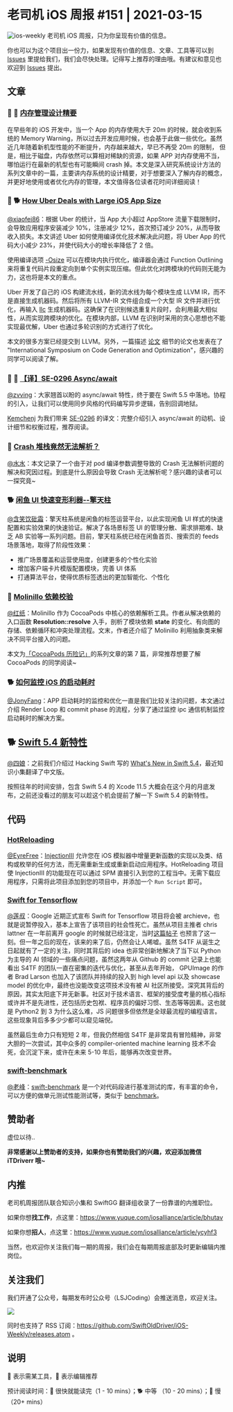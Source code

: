# 老司机 iOS 周报 #151 | 2021-03-15

![ios-weekly](https://github.com/SwiftOldDriver/iOS-Weekly/blob/master/assets/ios-weekly.png?raw=true)
老司机 iOS 周报，只为你呈现有价值的信息。

你也可以为这个项目出一份力，如果发现有价值的信息、文章、工具等可以到 [Issues](https://github.com/SwiftOldDriver/iOS-Weekly/issues) 里提给我们，我们会尽快处理。记得写上推荐的理由哦。有建议和意见也欢迎到 [Issues](https://github.com/SwiftOldDriver/iOS-Weekly/issues) 提出。

## 文章

### 🌟 🐢 [内存管理设计精要](https://draveness.me//system-design-memory-management)

在早些年的 iOS 开发中，当一个 App 的内存使用大于 20m 的时候，就会收到系统的 Memory Warning，所以过去开发应用时候，也会基于此做一些优化。虽然近几年随着新机型性能的不断提升，内存越来越大，早已不再受 20m 的限制， 但是，相比于磁盘，内存依然可以算相对稀缺的资源，如果 APP 对内存使用不当，哪怕运行在最新的机型也有可能瞬间 crash 掉。本文是深入研究系统设计方法的系列文章中的一篇，主要讲内存系统的设计精要，对于想要深入了解内存的概念，并更好地使用或者优化内存的管理，本文值得各位读者花时间详细阅读！

### 🌟 🐕 [How Uber Deals with Large iOS App Size](https://eng.uber.com/how-uber-deals-with-large-ios-app-size/)

[@xiaofei86](https://weibo.com/xuyafei86)：根据 Uber 的统计，当 App 大小超过 AppStore 流量下载限制时，会导致应用程序安装减少 10%，注册减少 12%，首次预订减少 20%，从而导致收入损失。本文讲述 Uber 如何使用编译优化技术解决此问题，将 Uber App 的代码大小减少 23%，并使代码大小的增长率降低了 2 倍。

使用编译选项 [-Osize](https://swift.org/blog/osize/) 可以在模块内执行优化，编译器会通过 Function Outlining 来将重复代码片段重定向到单个实例实现压缩。但此优化对跨模块的代码则无能为力，这也将是本文的重点。

Uber 开发了自己的 iOS 构建流水线，新的流水线为每个模块生成 LLVM IR，而不是直接生成机器码。然后将所有 LLVM-IR 文件组合成一个大型 IR 文件并进行优化，再输入 [llc](https://llvm.org/docs/CommandGuide/llc.html) 生成机器码。这确保了在识别候选重复片段时，会利用最大相似性，从而实现跨模块的优化。在模块内部，LLVM 在识别时采用的贪心思想也不能实现最优解，Uber 也通过多轮识别的方式进行了优化。

本文的很多方案已经提交到 LLVM。另外，一篇描述 [论文](https://1fykyq3mdn5r21tpna3wkdyi-wpengine.netdna-ssl.com/wp-content/uploads/2021/02/cgo21main-p112-p-dbdebd6-49049-preprint.pdf) 细节的论文也发表在了 "International Symposium on Code Generation and Optimization"，感兴趣的同学可以阅读了解。

### 🌟 🐢 [【译】SE-0296 Async/await](https://kemchenj.github.io/2021-03-06/)

[@zvving](https://github.com/zvving)：大家翘首以盼的 async/await 特性，终于要在 Swift 5.5 中落地。协程的引入，让我们可以使用同步风格的代码编写异步逻辑，告别回调地狱。

[Kemchenj](https://kemchenj.github.io/about) 为我们带来 [SE-0296](https://github.com/apple/swift-evolution/blob/main/proposals/0296-async-await.md) 的译文：完整介绍引入 async/await 的动机、设计细节和权衡过程，推荐阅读。

### 🐎 [Crash 堆栈竟然无法解析？](https://mp.weixin.qq.com/s/tOdu6GJW-jdWcce1xYgcww)

[@水水](https://www.xuyanlan.com)：本文记录了一个由于对 pod 编译参数调整导致的 Crash 无法解析问题的解决和究因过程。到底是什么原因会导致 Crash 无法解析呢？感兴趣的读者可以一探究竟~

### 🐕 [闲鱼 UI 快速变形利器--擎天柱](https://mp.weixin.qq.com/s/QnUVFX6dJzDRac1SsjhSmA)

[@含笑饮砒霜](https://weibo.com/chinafishnews/)：擎天柱系统是闲鱼的标签运营平台，以此实现闲鱼 UI 样式的快速配置和实验效果的快速验证。解决了各场景标签 UI 的管理分散、需求排期难、缺乏 AB 实验等一系列问题。目前，擎天柱系统已经在闲鱼首页、搜索页的 feeds 场景落地，取得了阶段性效果：

- 推广场景覆盖和运营使用度，创建更多的个性化实验
- 增加客户端卡片模版配置模块，完善 UI 体系
- 打通算法平台，使得优质标签透出的更加智能化、个性化

### 🐢 [Molinillo 依赖校验](https://mp.weixin.qq.com/s/Kux4B4piqR43RLwiHRcHUQ)

[@红纸](https://github.com/nianran)：Molinillo 作为 CocoaPods 中核心的依赖解析工具。作者从解决依赖的入口函数 **Resolution::resolve** 入手，剖析了模块依赖 **state** 的变化、有向图的存储、依赖循环和冲突处理流程。文末，作者还介绍了 Molinillo 利用抽象类来解决不同平台接入的问题。

本文为[「CocoaPods 历险记」](https://mp.weixin.qq.com/mp/appmsgalbum?__biz=MzA5MTM1NTc2Ng==&action=getalbum&album_id=1477103239887142918&scene=173&from_msgid=2458325057&from_itemidx=1&count=3#wechat_redirect)的系列文章的第 7 篇，非常推荐想要了解 CocoaPods 的同学阅读~

### 🐕 [如何监控 iOS 的启动耗时](https://mp.weixin.qq.com/s/mxQpsenciOu9Qw9q-VTNyg)

[@JonyFang](https://github.com/JonyFang)：APP 启动耗时的监控和优化一直是我们比较关注的问题，本文通过介绍 Render Loop 和 commit phase 的流程，分享了通过监控 ipc 通信机制监控启动耗时的解决方案。

## 🐕 [Swift 5.4 新特性](https://mp.weixin.qq.com/s/p6oeWwcgJJFqP2NgYaJXYw)

[@四娘](https://kemchenj.github.io)：之前我们介绍过 Hacking Swift 写的 [What's New in Swift 5.4](https://github.com/SwiftOldDriver/iOS-Weekly/blob/master/Reports/2021/%23148-2021.02.08.md#-whats-new-in-swift-54)，最近知识小集翻译了中文版。

按照往年的时间安排，包含 Swift 5.4 的 Xcode 11.5 大概会在这个月的月底发布，之前还没看过的朋友可以趁这个机会提前了解一下 Swift 5.4 的新特性。

## 代码

### [HotReloading](https://github.com/johnno1962/HotReloading)

[@EyreFree](https://github.com/EyreFree)：[InjectionIII](https://github.com/johnno1962/InjectionIII) 允许您在 iOS 模拟器中增量更新函数的实现以及类、结构或枚举的任何方法，而无需重新生成或重新启动应用程序。HotReloading 项目使 InjectionIII 的功能现在可以通过 SPM 直接引入到您的工程当中。无需下载应用程序，只需将此项目添加到您的项目中，并添加一个 `Run Script` 即可。

### [Swift for Tensorflow](https://github.com/tensorflow/swift)

[@莲叔](https://github.com/aaaron7)：Google 近期正式宣布 Swift for Tensorflow 项目将会被 archieve，也就是说暂停投入，基本上宣告了该项目的社会性死亡。虽然从项目主推者 chris lattner 在一年前离开 google 的时候就已经注定，当时[这篇帖子](https://news.ycombinator.com/item?id=22195335) 也预言了这一刻。但一年之后的现在，该来的来了后，仍然会让人唏嘘。虽然 S4TF 从诞生之日起就有了一定的关注，同时其背后的 idea 也非常创新地解决了当下以 Python 为主导的 AI 领域的一些痛点问题，虽然这两年从 Github 的 commit 记录上也能看出 S4TF 的团队一直在密集的迭代与优化，甚至从去年开始， GPUImage 的作者 Brad Larson 也加入了该团队并持续的投入到 high level api 以及 showcase model 的优化中，最终也没能改变这项技术没有被 AI 社区所接受。深究其背后的原因，其实太阳底下并无新事。社区对于技术语言、框架的接受度考量的核心指标或许并不是先进性，还包括历史包袱、程序员的偏好习惯、生态等等因素。这也就是 Python2 到 3 为什么这么难，JS 问题很多但依然是全球最流程的编程语言。这些现象背后多多少少都可以窥见端倪。

虽然最后生命力只有短短 2 年，但我仍然相信 S4TF 是非常具有冒险精神，非常大胆的一次尝试，其中众多的 compiler-oriented machine learning 技术不会死，会沉淀下来，或许在未来 5-10 年后，能够再次改变世界。

### [swift-benchmark](https://github.com/google/swift-benchmark)

[@老峰](https://github.com/gesantung)：[swift-benchmark](https://github.com/google/swift-benchmark) 是一个对代码段进行基准测试的库，有丰富的命令，可以方便的做单元测试性能测试等，类似于 [benchmark](https://github.com/google/benchmark)。

## 赞助者

虚位以待..

**非常感谢以上赞助者的支持，如果你也有赞助我们的兴趣，欢迎添加微信 iTDriverr 哦~**

## 内推

老司机周报团队联合知识小集和 SwiftGG 翻译组收录了一份靠谱的内推职位。

如果你想**找工作**，点这里：https://www.yuque.com/iosalliance/article/bhutav

如果你想**招人**，点这里：https://www.yuque.com/iosalliance/article/ycyhf3

当然，也欢迎你关注我们每一期的周报，我们会在每期周报底部及时更新编辑内推岗位。

## 关注我们

我们开通了公众号，每期发布时公众号（LSJCoding）会推送消息，欢迎关注。

![](https://github.com/SwiftOldDriver/iOS-Weekly/blob/master/assets/qrcode_for_wechat.jpg?raw=true)

同时也支持了 RSS 订阅：https://github.com/SwiftOldDriver/iOS-Weekly/releases.atom 。

## 说明

🚧 表示需某工具，🌟 表示编辑推荐

预计阅读时间：🐎 很快就能读完（1 - 10 mins）；🐕 中等 （10 - 20 mins）；🐢 慢（20+ mins）
